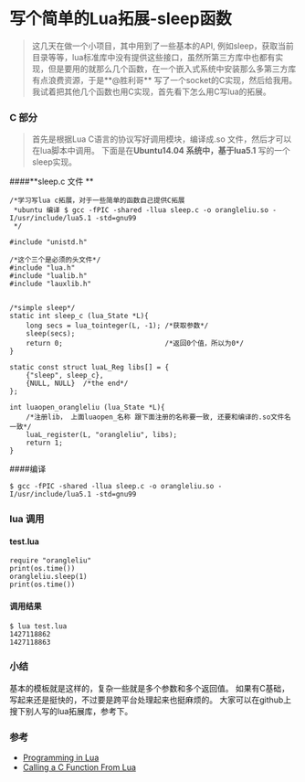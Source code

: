 写个简单的Lua拓展-sleep函数
=======================

> 这几天在做一个小项目，其中用到了一些基本的API, 例如sleep，获取当前目录等等，lua标准库中没有提供这些接口，虽然所第三方库中也都有实现，但是要用的就那么几个函数，在一个嵌入式系统中安装那么多第三方库有点浪费资源，于是**@胜利哥** 写了一个socket的C实现，然后给我用。我试着把其他几个函数也用C实现，首先看下怎么用C写lua的拓展。

### C 部分
> 首先是根据Lua C语言的协议写好调用模块，编译成.so 文件，然后才可以在lua脚本中调用。 下面是在**Ubuntu14.04 **系统中，基于**lua5.1** 写的一个sleep实现。

####**sleep.c 文件 **

    /*学习写lua c拓展，对于一些简单的函数自己提供C拓展
     *ubuntu 编译 $ gcc -fPIC -shared -llua sleep.c -o orangleliu.so -I/usr/include/lua5.1 -std=gnu99
     */

    #include "unistd.h"

    /*这个三个是必须的头文件*/
    #include "lua.h"
    #include "lualib.h"
    #include "lauxlib.h"


    /*simple sleep*/
    static int sleep_c (lua_State *L){
        long secs = lua_tointeger(L, -1); /*获取参数*/
        sleep(secs);
        return 0;                         /*返回0个值，所以为0*/
    }

    static const struct luaL_Reg libs[] = {
        {"sleep", sleep_c},
        {NULL, NULL}  /*the end*/
    };

    int luaopen_orangleliu (lua_State *L){
        /*注册lib， 上面luaopen_名称 跟下面注册的名称要一致, 还要和编译的.so文件名一致*/
        luaL_register(L, "orangleliu", libs);
        return 1;
    }

####编译

    $ gcc -fPIC -shared -llua sleep.c -o orangleliu.so -I/usr/include/lua5.1 -std=gnu99

### lua 调用

#### **test.lua**

    require "orangleliu"
    print(os.time())
    orangleliu.sleep(1)
    print(os.time())

#### 调用结果

    $ lua test.lua
    1427118862
    1427118863

### 小结

基本的模板就是这样的，复杂一些就是多个参数和多个返回值。 如果有C基础，写起来还是挺快的，不过要是跨平台处理起来也挺麻烦的。
大家可以在github上搜下别人写的lua拓展库，参考下。

### 参考
+ [Programming in Lua](http://www.lua.org/pil/26.1.html)
+ [Calling a C Function From Lua](http://www.troubleshooters.com/codecorn/lua/lua_lua_calls_c.htm#_Make_an_msleep_Function)













